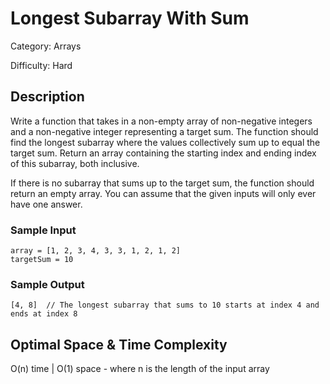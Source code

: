 # Longest Subarray With Sum

Category: Arrays

Difficulty: Hard

## Description

Write a function that takes in a non-empty array of non-negative integers and a non-negative integer
representing a target sum. The function should find the longest subarray where the values collectively
sum up to equal the target sum. Return an array containing the starting index and ending index of this subarray,
both inclusive.

If there is no subarray that sums up to the target sum, the function should return an
empty array. You can assume that the given inputs will only ever have one answer.


### Sample Input
```
array = [1, 2, 3, 4, 3, 3, 1, 2, 1, 2]
targetSum = 10
```

### Sample Output
```
[4, 8]  // The longest subarray that sums to 10 starts at index 4 and ends at index 8
```

## Optimal Space & Time Complexity

O(n) time | O(1) space - where n is the length of the input array
